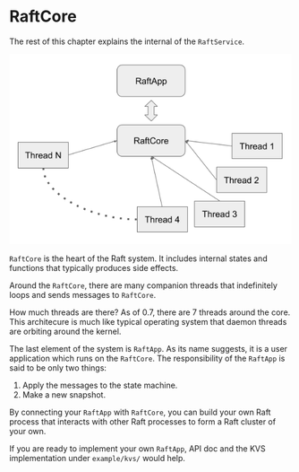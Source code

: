 # RaftCore

The rest of this chapter explains the internal of the `RaftService`.

![](images/raft-core.png)

`RaftCore` is the heart of the Raft system. It includes internal states and functions that typically produces side effects.

Around the `RaftCore`, there are many companion threads that indefinitely loops and sends messages to `RaftCore`.

How much threads are there? As of 0.7, there are 7 threads around the core. This architecure is much like typical operating system that daemon threads are orbiting around the kernel.

The last element of the system is `RaftApp`. 
As its name suggests, it is a user application which runs on the `RaftCore`. The responsibility of the `RaftApp` is said to be only two things:

1. Apply the messages to the state machine.
2. Make a new snapshot.

By connecting your `RaftApp` with `RaftCore`, you can build your own Raft process that interacts with other Raft processes to form a Raft cluster of your own.

If you are ready to implement your own `RaftApp`, API doc and the KVS implementation under `example/kvs/` would help.